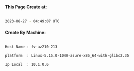 
   
#### This Page Create at:

```bash

2023-06-27 - 04:49:07 UTC

```

#### Create By Machine:

```bash

Host Name : fv-az210-213

platform  : Linux-5.15.0-1040-azure-x86_64-with-glibc2.35

Ip Local  : 10.1.0.6

```


